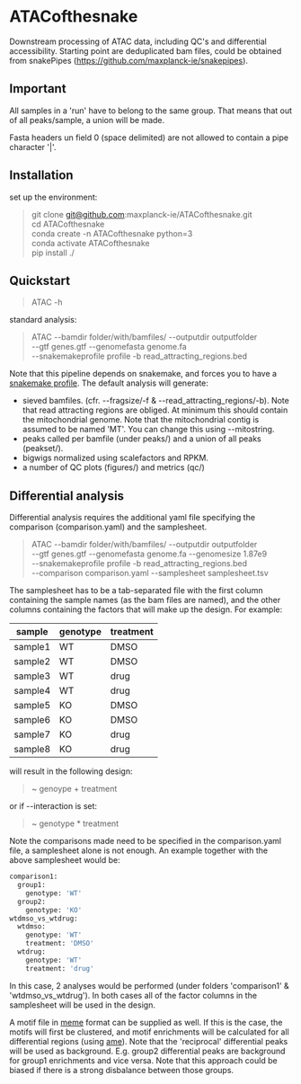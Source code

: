 # ATACofthesnake

Downstream processing of ATAC data, including QC's and differential accessibility. Starting point are deduplicated bam files, could be obtained from snakePipes (https://github.com/maxplanck-ie/snakepipes).

## Important

All samples in a 'run' have to belong to the same group. That means that out of all peaks/sample, a union will be made.

Fasta headers un field 0 (space delimited) are not allowed to contain a pipe character '|'.

## Installation

  set up the environment:  
>  git clone git@github.com:maxplanck-ie/ATACofthesnake.git  
>  cd ATACofthesnake  
>  conda create -n ATACofthesnake python=3  
>  conda activate ATACofthesnake  
>  pip install ./  

## Quickstart

 > ATAC -h  

standard analysis:

 > ATAC --bamdir folder/with/bamfiles/ --outputdir outputfolder \
   --gtf genes.gtf --genomefasta genome.fa \
   --snakemakeprofile profile -b read_attracting_regions.bed

Note that this pipeline depends on snakemake, and forces you to have a [snakemake profile](https://github.com/Snakemake-Profiles).
The default analysis will generate:

 - sieved bamfiles.
(cfr. --fragsize/-f & --read_attracting_regions/-b). Note that read attracting regions are obliged. At minimum this should contain the mitochondrial genome. Note that the mitochondrial contig is assumed to be named 'MT'. You can change this using --mitostring.
 - peaks called per bamfile (under peaks/) and a union of all peaks (peakset/).
 - bigwigs normalized using scalefactors and RPKM.
 - a number of QC plots (figures/) and metrics (qc/)

## Differential analysis

Differential analysis requires the additional yaml file specifying the comparison (comparison.yaml) and the samplesheet.

 > ATAC --bamdir folder/with/bamfiles/ --outputdir outputfolder \
   --gtf genes.gtf --genomefasta genome.fa --genomesize 1.87e9 \
   --snakemakeprofile profile -b read_attracting_regions.bed \
   --comparison comparison.yaml --samplesheet samplesheet.tsv

The samplesheet has to be a tab-separated file with the first column containing the sample names (as the bam files are named), and the other columns containing the factors that will make up the design. For example:

| sample | genotype | treatment |
| -- | -- | -- |
| sample1 | WT | DMSO |
| sample2 | WT | DMSO |
| sample3 | WT | drug |
| sample4 | WT | drug |
| sample5 | KO | DMSO |
| sample6 | KO | DMSO |
| sample7 | KO | drug |
| sample8 | KO | drug |

will result in the following design:

 > ~ genoype + treatment

or if --interaction is set:

 > ~ genotype * treatment  

Note the comparisons made need to be specified in the comparison.yaml file, a samplesheet alone is not enough. An example together with the above samplesheet would be:

```bash
comparison1:
  group1:
    genotype: 'WT'
  group2:
    genotype: 'KO'
wtdmso_vs_wtdrug:
  wtdmso:
    genotype: 'WT'
    treatment: 'DMSO'
  wtdrug:
    genotype: 'WT'
    treatment: 'drug'
```

In this case, 2 analyses would be performed (under folders 'comparison1' & 'wtdmso_vs_wtdrug'). In both cases all of the factor columns in the samplesheet will be used in the design.

A motif file in [meme](https://meme-suite.org/meme/doc/meme-format.html) format can be supplied as well. If this is the case, the motifs will first be clustered, and motif enrichments will be calculated for all differential regions (using [ame](https://meme-suite.org/meme/doc/ame.html)). Note that the 'reciprocal' differential peaks will be used as background. E.g. group2 differential peaks are background for group1 enrichments and vice versa. Note that this approach could be biased if there is a strong disbalance between those groups.
